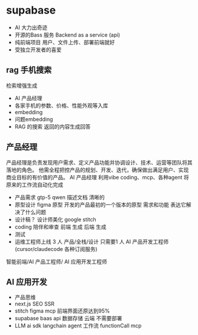# supabase

- AI 大力出奇迹
- 开源的Bass 服务
    Backend as a service  (api)
- 纯前端项目
    用户、文件上传、部署前端就好
- 受独立开发者的喜爱

## rag 手机搜索
检索增强生成
- AI 产品经理
- 各家手机的参数、价格、性能外观等入库
- embedding
- 问题embedding
- RAG 的搜索 返回的内容生成回答

## 产品经理
产品经理是负责发现用户需求、定义产品功能并协调设计、技术、运营等团队将其落地的角色。
他需全程把控产品的规划、开发、迭代，确保做出满足用户、实现商业目标的有价值的产品。
AI 产品经理 利用vibe coding、mcp、各种agent 将原来的工作流自动化完成
- 产品需求
    gtp-5 qwen
    描述文档  清晰的 
- 原型设计
    figma 原型
    开发的产品最初的一个版本的原型
    需求和功能  表达它解决了什么问题
- 设计稿？
    设计师美化
    google stitch
- coding 陪伴和审查
    前端  生成
    后端  生成
- 测试
- 运维工程师上线
3 人 产品/全栈/设计
只需要1 人 AI 产品开发工程师 (cursor/claudecode 各种订阅服务)

智能前端/AI 产品工程师/ AI 应用开发工程师

## AI 应用开发
- 产品思维
- next.js SEO SSR
- stitch figma mcp 
    前端界面还原达到95%
- supabase
    baas api 数据存储 云端 不需要部署
- LLM
    ai sdk
    langchain
    agent
    工作流
    functionCall
    mcp